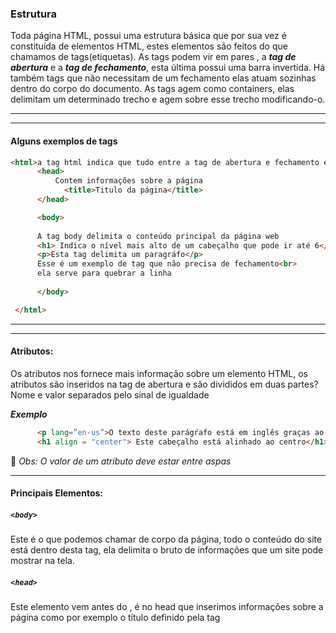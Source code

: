 ### Estrutura 

Toda página HTML, possui uma estrutura básica que por sua vez é constituída de elementos HTML, estes elementos são feitos do que  chamamos de tags(etiquetas). As tags podem vir em pares , a *<strong>tag de abertura</strong>* e a *<strong>tag de fechamento</strong>*, esta última possui uma barra invertida. Há também tags que não necessitam de um fechamento elas atuam sozinhas dentro do corpo do documento. As tags agem como containers, elas delimitam um determinado trecho e agem sobre esse trecho modificando-o.
  ______
  ______

#### Alguns exemplos de tags

```html 
<html>a tag html indica que tudo entre a tag de abertura e fechamento é um código HTML
      <head>
          Contem informações sobre a página
            <title>Titulo da página</title>
      </head>

      <body>
      
      A tag body delimita o conteúdo principal da página web
      <h1> Indica o nível mais alto de um cabeçalho que pode ir até 6</h1>
      <p>Esta tag delimita um paragráfo</p>
      Esse é um exemplo de tag que não precisa de fechamento<br>
      ela serve para quebrar a linha
  
      </body>

 </html>

```
______
______

#### Atributos:
Os atributos nos fornece mais informação sobre um elemento HTML, os atributos são inseridos na tag de abertura  e são divididos em duas partes? Nome e valor separados pelo sinal de igualdade

*<strong>Exemplo</strong>*
```html
      <p lang=”en-us”>O texto deste parágŕafo está em inglês graças ao atributo lang</p>
      <h1 align = "center"> Este cabeçalho está alinhado ao centro</h1>

```
:bell: *Obs: O valor de um atributo deve estar entre aspas*

______


#### Principais Elementos:<br>

##### ```<body>```<br>
Este é o que podemos chamar de corpo da página, todo o conteúdo do site está dentro desta tag, ela delimita o bruto de informações que um site pode mostrar na tela.

##### ```<head>```<br>
Este elemento vem antes do <body>, é no head que inserimos informações sobre a página como por exemplo o título definido pela tag <title>.

##### ```<title>```<br>
O conteúdo delimitado por esse elemento é mostrado no topo do browser






